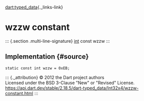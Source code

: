 [dart:typed\_data](../../dart-typed_data/dart-typed_data-library){._links-link}

wzzw constant
=============

::: {.section .multi-line-signature}
[int](../../dart-core/int-class) const wzzw
:::

Implementation {#source}
--------------

``` {.language-dart data-language="dart"}
static const int wzzw = 0xEB;
```

::: {._attribution}
© 2012 the Dart project authors\
Licensed under the BSD 3-Clause \"New\" or \"Revised\" License.\
<https://api.dart.dev/stable/2.18.5/dart-typed_data/Int32x4/wzzw-constant.html>
:::
